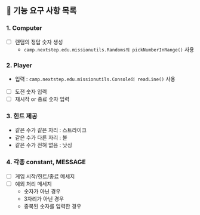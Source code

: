 ## 🚀 기능 요구 사항 목록

### 1. Computer

- [ ] 랜덤의 정답 숫자 생성
    - `camp.nextstep.edu.missionutils.Randoms의 pickNumberInRange()` 사용

### 2. Player

- 입력 : `camp.nextstep.edu.missionutils.Console의 readLine()` 사용

- [ ] 도전 숫자 입력
- [ ] 재시작 or 종료 숫자 입력

### 3. 힌트 제공

- 같은 수가 같은 자리 : 스트라이크
- 같은 수가 다른 자리 : 볼
- 같은 수가 전혀 없음 : 낫싱

### 4. 각종 constant, MESSAGE

- [ ] 게임 시작/힌트/종료 메세지
- [ ] 예외 처리 메세지
    - 숫자가 아닌 경우
    - 3자리가 아닌 경우
    - 중복된 숫자를 입력한 경우






